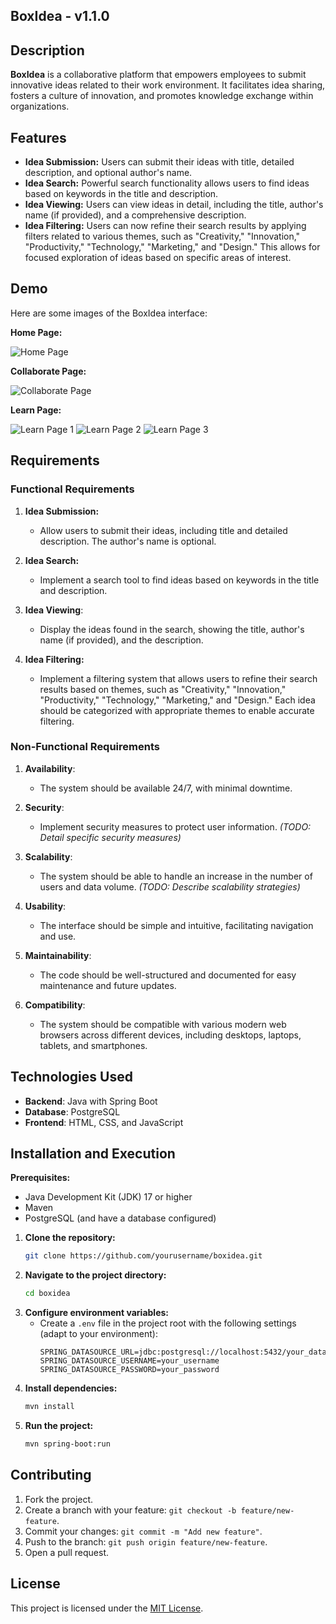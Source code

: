 ## BoxIdea - v1.1.0

## Description

**BoxIdea** is a collaborative platform that empowers employees to submit innovative ideas related to their work environment. It facilitates idea sharing, fosters a culture of innovation, and promotes knowledge exchange within organizations. 

## Features

- **Idea Submission:**  Users can submit their ideas with title, detailed description, and optional author's name.
- **Idea Search:**  Powerful search functionality allows users to find ideas based on keywords in the title and description.
- **Idea Viewing:**  Users can view ideas in detail, including the title, author's name (if provided), and a comprehensive description.
- **Idea Filtering:**  Users can now refine their search results by applying filters related to various themes, such as "Creativity," "Innovation," "Productivity," "Technology," "Marketing," and "Design." This allows for focused exploration of ideas based on specific areas of interest.

## Demo

Here are some images of the BoxIdea interface:

**Home Page:**

![Home Page](/frontend/images/readme/preview-home.png)

**Collaborate Page:**

![Collaborate Page](/frontend/images/readme/preview-contribuir.png)

**Learn Page:**

![Learn Page 1](/frontend/images/readme/preview-learn-1.png)
![Learn Page 2](/frontend/images/readme/preview-learn-2.png)
![Learn Page 3](/frontend/images/readme/preview-learn-3.png)

## Requirements

### Functional Requirements

1. **Idea Submission:**
   - Allow users to submit their ideas, including title and detailed description. The author's name is optional.

2. **Idea Search:**
   - Implement a search tool to find ideas based on keywords in the title and description.

3. **Idea Viewing**:
   - Display the ideas found in the search, showing the title, author's name (if provided), and the description.

4. **Idea Filtering:**
   - Implement a filtering system that allows users to refine their search results based on themes, such as "Creativity," "Innovation," "Productivity," "Technology," "Marketing," and "Design."  Each idea should be categorized with appropriate themes to enable accurate filtering.

### Non-Functional Requirements

1. **Availability**:
   - The system should be available 24/7, with minimal downtime.

2. **Security**:
   - Implement security measures to protect user information. *(TODO: Detail specific security measures)*

3. **Scalability**:
   - The system should be able to handle an increase in the number of users and data volume. *(TODO: Describe scalability strategies)*

4. **Usability**:
   - The interface should be simple and intuitive, facilitating navigation and use.

5. **Maintainability**:
   - The code should be well-structured and documented for easy maintenance and future updates.

6. **Compatibility**:
    - The system should be compatible with various modern web browsers across different devices, including desktops, laptops, tablets, and smartphones.


## Technologies Used

- **Backend**: Java with Spring Boot
- **Database**: PostgreSQL
- **Frontend**: HTML, CSS, and JavaScript


## Installation and Execution

**Prerequisites:**

- Java Development Kit (JDK) 17 or higher
- Maven
- PostgreSQL (and have a database configured)

1. **Clone the repository:**
   ```bash
   git clone https://github.com/yourusername/boxidea.git 
   ```
2. **Navigate to the project directory:**
   ```bash
   cd boxidea
   ```
3. **Configure environment variables:**
   - Create a `.env` file in the project root with the following settings (adapt to your environment):
     ```
     SPRING_DATASOURCE_URL=jdbc:postgresql://localhost:5432/your_database_name
     SPRING_DATASOURCE_USERNAME=your_username
     SPRING_DATASOURCE_PASSWORD=your_password
     ```
4. **Install dependencies:**
   ```bash
   mvn install
   ```
5. **Run the project:**
   ```bash
   mvn spring-boot:run
   ```

## Contributing

1. Fork the project.
2. Create a branch with your feature: `git checkout -b feature/new-feature`.
3. Commit your changes: `git commit -m "Add new feature"`.
4. Push to the branch: `git push origin feature/new-feature`.
5. Open a pull request.


## License

This project is licensed under the [MIT License](LICENSE).
